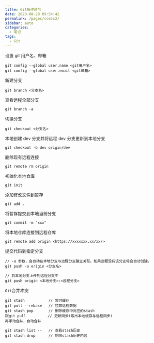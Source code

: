```yaml
---
title: Git操作命令
date: 2023-08-28 09:54:42
permalink: /pages/cce5c2/
sidebar: auto
categories:
  - 笔记
tags:
  - Git
---
```


设置 git 用户名、邮箱

```
git config --global user.name <git用户名>
git config --global user.email <git邮箱>
```

新建分支

```
git branch <分支名>
```

查看远程全部分支

```
git branch -a
```

切换分支

```
git checkout <分支名>
```

本地创建 dev 分支并将远程 dev 分支更新到本地分支

```
git checkout -b dev origin/dev
```

删除现有远程连接

```
git remote rm origin
```

初始化本地仓库

```
git init
```

添加修改文件到暂存

```
git add .
```

将暂存提交到本地当前分支

```
git commit -m "xxx"
```

将本地仓库连接到远程仓库

```
git remote add origin <https://xxxxxxx.xx/xx/>
```

提交代码到指定分支

```
// -u 参数，会自动在本地分支与远程分支建立关联。如果远程没有该分支将会自动创建。
git push -u origin <分支名>

// 将本地分支上传到远程分支中
git push origin <本地分支>:<远程分支>
```

`Git`合并冲突

```
git stash           // 暂时缓存
git pull --rebase   // 拉取远程数据
git stash pop       // 删除缓存中对应的stash
跟git pull          // 更新同步(取出本地缓存与远程同步)
再手动合并，自动合并

git stash list --   // 查看stash历史
git stash drop      // 剔除stash历史内容

```
